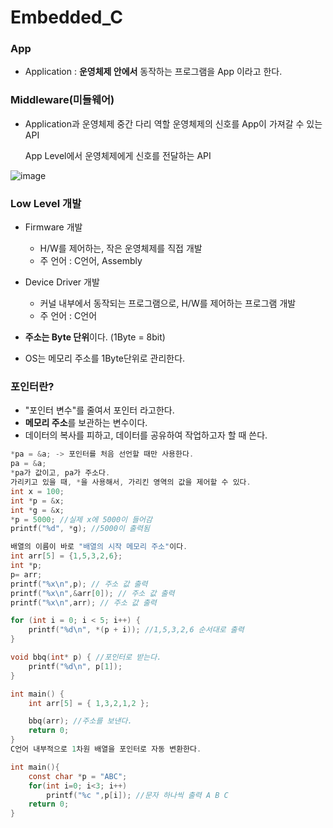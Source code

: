 # Embedded_C  

### App
- Application : **운영체제 안에서** 동작하는 프로그램을 App 이라고 한다.

### Middleware(미들웨어)  
- Application과 운영체제 중간 다리 역할
    운영체제의 신호를 App이 가져갈 수 있는 API
  
    App Level에서 운영체제에게 신호를 전달하는 API
  
![image](https://github.com/kghees/Embedded_C/assets/92205960/e5cec51b-306c-42c0-85d9-d715ae2d8637)

### Low Level 개발  
- Firmware 개발
  - H/W를 제어하는, 작은 운영체제를 직접 개발
  - 주 언어 : C언어, Assembly
- Device Driver 개발
  - 커널 내부에서 동작되는 프로그램으로, H/W를 제어하는 프로그램 개발
  - 주 언어 : C언어

- **주소는 Byte 단위**이다. (1Byte = 8bit)
- OS는 메모리 주소를 1Byte단위로 관리한다.

### 포인터란?
- "포인터 변수"를 줄여서 포인터 라고한다.
- **메모리 주소**를 보관하는 변수이다.
- 데이터의 복사를 피하고, 데이터를 공유하여 작업하고자 할 때 쓴다.
```c
*pa = &a; -> 포인터를 처음 선언할 때만 사용한다.
pa = &a;
*pa가 값이고, pa가 주소다.
가리키고 있을 때, *을 사용해서, 가리킨 영역의 값을 제어할 수 있다.
int x = 100;
int *p = &x;
int *g = &x;
*p = 5000; //실제 x에 5000이 들어감
printf("%d", *g); //5000이 출력됨
```
```c
배열의 이름이 바로 "배열의 시작 메모리 주소"이다.
int arr[5] = {1,5,3,2,6};
int *p;
p= arr;
printf("%x\n",p); // 주소 값 출력
printf("%x\n",&arr[0]); // 주소 값 출력
printf("%x\n",arr); // 주소 값 출력

for (int i = 0; i < 5; i++) {
	printf("%d\n", *(p + i)); //1,5,3,2,6 순서대로 출력 
}
```
```c
void bbq(int* p) { //포인터로 받는다.
	printf("%d\n", p[1]);
}

int main() {
	int arr[5] = { 1,3,2,1,2 };

	bbq(arr); //주소를 보낸다.
	return 0;
}
C언어 내부적으로 1차원 배열을 포인터로 자동 변환한다.
```
```c
int main(){
	const char *p = "ABC";
	for(int i=0; i<3; i++)
		printf("%c ",p[i]); //문자 하나씩 출력 A B C
	return 0;
}
```
